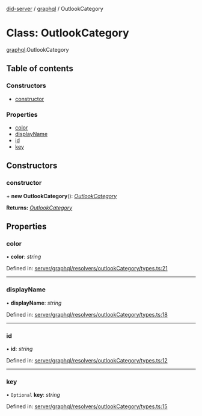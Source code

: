 [did-server](../README.md) / [graphql](../modules/graphql.md) / OutlookCategory

# Class: OutlookCategory

[graphql](../modules/graphql.md).OutlookCategory

## Table of contents

### Constructors

- [constructor](graphql.outlookcategory.md#constructor)

### Properties

- [color](graphql.outlookcategory.md#color)
- [displayName](graphql.outlookcategory.md#displayname)
- [id](graphql.outlookcategory.md#id)
- [key](graphql.outlookcategory.md#key)

## Constructors

### constructor

\+ **new OutlookCategory**(): [*OutlookCategory*](graphql.outlookcategory.md)

**Returns:** [*OutlookCategory*](graphql.outlookcategory.md)

## Properties

### color

• **color**: *string*

Defined in: [server/graphql/resolvers/outlookCategory/types.ts:21](https://github.com/Puzzlepart/did/blob/4fe732f3/server/graphql/resolvers/outlookCategory/types.ts#L21)

___

### displayName

• **displayName**: *string*

Defined in: [server/graphql/resolvers/outlookCategory/types.ts:18](https://github.com/Puzzlepart/did/blob/4fe732f3/server/graphql/resolvers/outlookCategory/types.ts#L18)

___

### id

• **id**: *string*

Defined in: [server/graphql/resolvers/outlookCategory/types.ts:12](https://github.com/Puzzlepart/did/blob/4fe732f3/server/graphql/resolvers/outlookCategory/types.ts#L12)

___

### key

• `Optional` **key**: *string*

Defined in: [server/graphql/resolvers/outlookCategory/types.ts:15](https://github.com/Puzzlepart/did/blob/4fe732f3/server/graphql/resolvers/outlookCategory/types.ts#L15)
